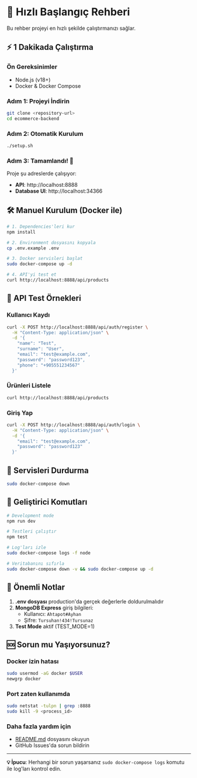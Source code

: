 # 🚀 Hızlı Başlangıç Rehberi

Bu rehber projeyi en hızlı şekilde çalıştırmanızı sağlar.

## ⚡ 1 Dakikada Çalıştırma

### Ön Gereksinimler
- Node.js (v18+)
- Docker & Docker Compose

### Adım 1: Projeyi İndirin
```bash
git clone <repository-url>
cd ecommerce-backend
```

### Adım 2: Otomatik Kurulum
```bash
./setup.sh
```

### Adım 3: Tamamlandı! 🎉
Proje şu adreslerde çalışıyor:
- **API**: http://localhost:8888
- **Database UI**: http://localhost:34366

## 🛠️ Manuel Kurulum (Docker ile)

```bash
# 1. Dependencies'leri kur
npm install

# 2. Environment dosyasını kopyala
cp .env.example .env

# 3. Docker servisleri başlat
sudo docker-compose up -d

# 4. API'yi test et
curl http://localhost:8888/api/products
```

## 🧪 API Test Örnekleri

### Kullanıcı Kaydı
```bash
curl -X POST http://localhost:8888/api/auth/register \
  -H "Content-Type: application/json" \
  -d '{
    "name": "Test",
    "surname": "User", 
    "email": "test@example.com",
    "password": "password123",
    "phone": "+905551234567"
  }'
```

### Ürünleri Listele
```bash
curl http://localhost:8888/api/products
```

### Giriş Yap
```bash
curl -X POST http://localhost:8888/api/auth/login \
  -H "Content-Type: application/json" \
  -d '{
    "email": "test@example.com",
    "password": "password123"
  }'
```

## 🛑 Servisleri Durdurma

```bash
sudo docker-compose down
```

## 🔧 Geliştirici Komutları

```bash
# Development mode
npm run dev

# Testleri çalıştır
npm test

# Log'ları izle
sudo docker-compose logs -f node

# Veritabanını sıfırla
sudo docker-compose down -v && sudo docker-compose up -d
```

## 📝 Önemli Notlar

1. **.env dosyası** production'da gerçek değerlerle doldurulmalıdır
2. **MongoDB Express** giriş bilgileri:
   - Kullanıcı: `Ahtapot#Ayhan`
   - Şifre: `Tursuhan!434!Tursunaz`
3. **Test Mode** aktif (TEST_MODE=1)

## 🆘 Sorun mu Yaşıyorsunuz?

### Docker izin hatası
```bash
sudo usermod -aG docker $USER
newgrp docker
```

### Port zaten kullanımda
```bash
sudo netstat -tulpn | grep :8888
sudo kill -9 <process_id>
```

### Daha fazla yardım için
- [README.md](README.md) dosyasını okuyun
- GitHub Issues'da sorun bildirin

---

**💡 İpucu**: Herhangi bir sorun yaşarsanız `sudo docker-compose logs` komutu ile log'ları kontrol edin. 
